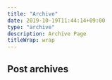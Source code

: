 ```yaml
---
title: "Archive"
date: 2019-10-19T11:44:14+09:00
type: "archive"
description: Archive Page
titleWrap: wrap
---
```


## Post archives